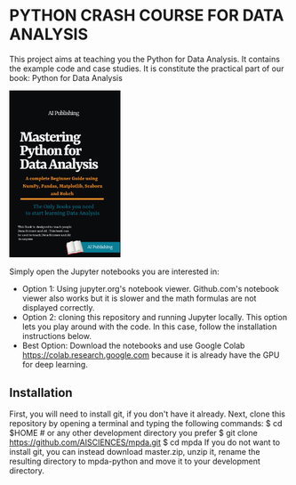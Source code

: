 # PYTHON CRASH COURSE FOR DATA ANALYSIS
This project aims at teaching you the Python for Data Analysis. It contains the example code and case studies. It is constitute the practical part of our book: Python for Data Analysis

<img src="Copy of AIPUBLISHING_dsfswp_VN.png" width="200">

Simply open the Jupyter notebooks you are interested in:
* Option 1: Using jupyter.org's notebook viewer. Github.com's notebook viewer also works but it is slower and the math formulas are not displayed correctly.
* Option 2: cloning this repository and running Jupyter locally. This option lets you play around with the code. In this case, follow the installation instructions below.
* Best Option: Download the notebooks and use Google Colab https://colab.research.google.com because it is already have the GPU for deep learning.

## Installation
First, you will need to install git, if you don't have it already.
Next, clone this repository by opening a terminal and typing the following commands:
$ cd $HOME  # or any other development directory you prefer 
$ git clone https://github.com/AISCIENCES/mpda.git 
$ cd mpda 
If you do not want to install git, you can instead download master.zip, unzip it, rename the resulting directory to mpda-python and move it to your development directory.

